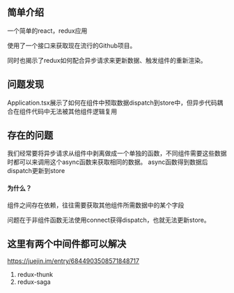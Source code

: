 ## 简单介绍

一个简单的react，redux应用

使用了一个接口来获取现在流行的Github项目。

同时也揭示了redux如何配合异步请求来更新数据、触发组件的重新渲染。

## 问题发现

Application.tsx展示了如何在组件中预取数据dispatch到store中，但异步代码耦合在组件代码中无法被其他组件逻辑复用

## 存在的问题

我们经常要将异步请求从组件中剥离做成一个单独的函数，不同组件需要这些数据时都可以来调用这个async函数来获取相同的数据。
async函数得到数据后dispatch更新到store

#### 为什么？

组件之间存在依赖，往往需要获取其他组件所需数据中的某个字段

问题在于非组件函数无法使用connect获得dispatch，也就无法更新store。

## 这里有两个中间件都可以解决

https://juejin.im/entry/6844903508571848717

1. redux-thunk
2. redux-saga
